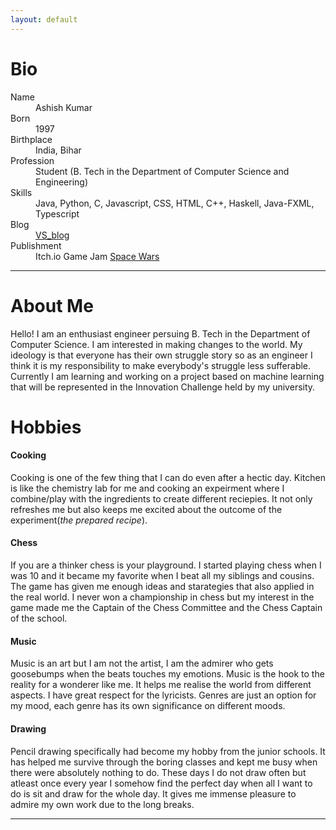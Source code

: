 ```yaml
---
layout: default
---
```



# Bio

<dl>
<dt>Name</dt>
<dd>Ashish Kumar</dd>
<dt>Born</dt>
<dd>1997</dd>
<dt>Birthplace</dt>
<dd>India, Bihar</dd>
<dt>Profession</dt>
<dd>Student (B. Tech in the Department of Computer Science and Engineering)</dd>
<dt>Skills</dt>
<dd>Java, Python, C, Javascript, CSS, HTML, C++, Haskell, Java-FXML, Typescript</dd>
<dt>Blog</dt>
<dd><a href="https://ashishjaiswal181.github.io/VSBlog/">VS_blog</a></dd>
<dt>Publishment</dt>
<dd>Itch.io Game Jam <a href="https://ashish-kumar.itch.io/space-wars">Space Wars</a></dd>
</dl>

***

# About Me

Hello! I am an enthusiast engineer persuing B. Tech in the Department of Computer Science. I am interested in making changes to the world. My ideology is that everyone has their own struggle story so as an engineer I think it is my responsibility to make everybody's struggle less sufferable. Currently I am learning and working on a project based on machine learning that will be represented in the Innovation Challenge held by my university.

# Hobbies

#### Cooking

Cooking is one of the few thing that I can do even after a hectic day. Kitchen is like the chemistry lab for me and cooking an expeirment where I combine/play with the ingredients to create different reciepies. It not only refreshes me but also keeps me excited about the outcome of the experiment(_the prepared recipe_). 

#### Chess

If you are a thinker chess is your playground. I started playing chess when I was 10 and it became my favorite when I beat all my siblings and cousins. The game has given me enough ideas and starategies that also applied in the real world. I never won a championship in chess but my interest in the game made me the Captain of the Chess Committee and the Chess Captain of the school.

#### Music

Music is an art but I am not the artist, I am the admirer who gets goosebumps when the beats touches my emotions. Music is the hook to the reality for a wonderer like me. It helps me realise the world from different aspects. I have great respect for the lyricists. Genres are just an option for my mood, each genre has its own significance on different moods.

#### Drawing

Pencil drawing specifically had become my hobby from the junior schools. It has helped me survive through the boring classes and kept me busy when there were absolutely nothing to do. These days I do not draw often but atleast once every year I somehow find the perfect day when all I want to do is sit and draw for the whole day. It gives me immense pleasure to admire my own work due to the long breaks.


* * *




